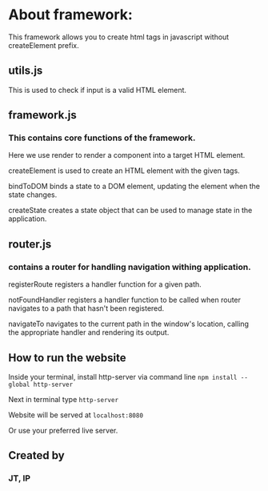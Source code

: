 # About framework:

 This framework allows you to create html tags in javascript without createElement prefix.

## utils.js

 This is used to check if input is a valid HTML element.

## framework.js

### This contains core functions of the framework.

Here we use render to render a component into a target HTML element.

createElement is used to create an HTML element with the given tags.

bindToDOM binds a state to a DOM element, updating the element when the state changes.

createState creates a state object that can be used to manage state in the application.

## router.js

### contains a router for handling navigation withing application.

registerRoute registers a handler function for a given path.

notFoundHandler registers a handler function to be called when router navigates to a path that hasn't been registered.

navigateTo navigates to the current path in the window's location, calling the appropriate handler and rendering its output.

## How to run the website

Inside your terminal, install http-server via command line ``` npm install --global http-server ```

Next in terminal type ``` http-server ```

Website will be served at ```localhost:8080```

Or use your preferred live server.



## Created by

### JT, IP